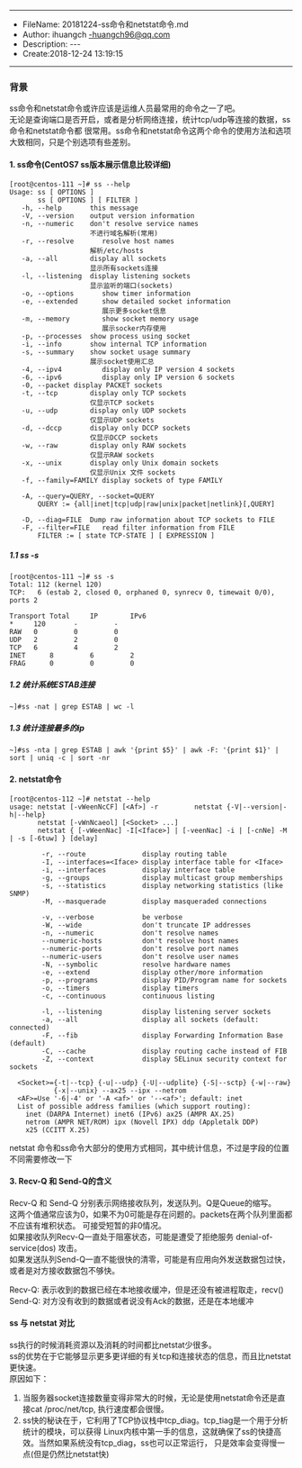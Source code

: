 ___
- FileName: 20181224-ss命令和netstat命令.md
- Author: ihuangch -huangch96@qq.com
- Description: ---
- Create:2018-12-24 13:19:15
___

### 背景
ss命令和netstat命令或许应该是运维人员最常用的命令之一了吧。  
无论是查询端口是否开启，或者是分析网络连接，统计tcp/udp等连接的数据，ss命令和netstat命令都
很常用。ss命令和netstat命令这两个命令的使用方法和选项大致相同，只是个别选项有些差别。

#### 1. ss命令(CentOS7 ss版本展示信息比较详细)
```
[root@centos-111 ~]# ss --help
Usage: ss [ OPTIONS ]
       ss [ OPTIONS ] [ FILTER ]
   -h, --help		this message
   -V, --version	output version information
   -n, --numeric	don't resolve service names
					不进行域名解析(常用)
   -r, --resolve       resolve host names
					解析/etc/hosts
   -a, --all		display all sockets
					显示所有sockets连接
   -l, --listening	display listening sockets
   					显示监听的端口(sockets)
   -o, --options       show timer information
   -e, --extended      show detailed socket information
   					   展示更多socket信息
   -m, --memory        show socket memory usage
   					   展示socker内存使用
   -p, --processes	show process using socket
   -i, --info		show internal TCP information
   -s, --summary	show socket usage summary
					展示socket使用汇总
   -4, --ipv4          display only IP version 4 sockets
   -6, --ipv6          display only IP version 6 sockets
   -0, --packet	display PACKET sockets
   -t, --tcp		display only TCP sockets
   					仅显示TCP sockets
   -u, --udp		display only UDP sockets
   					仅显示UDP sockets
   -d, --dccp		display only DCCP sockets
   					仅显示DCCP sockets
   -w, --raw		display only RAW sockets
   					仅显示RAW sockets
   -x, --unix		display only Unix domain sockets
   					仅显示Unix 文件 sockets
   -f, --family=FAMILY display sockets of type FAMILY

   -A, --query=QUERY, --socket=QUERY
       QUERY := {all|inet|tcp|udp|raw|unix|packet|netlink}[,QUERY]

   -D, --diag=FILE	Dump raw information about TCP sockets to FILE
   -F, --filter=FILE   read filter information from FILE
       FILTER := [ state TCP-STATE ] [ EXPRESSION ]
```

##### 1.1 ss -s 
```
[root@centos-111 ~]# ss -s
Total: 112 (kernel 120)
TCP:   6 (estab 2, closed 0, orphaned 0, synrecv 0, timewait 0/0), ports 2

Transport Total     IP        IPv6
*	  120       -         -        
RAW	  0         0         0        
UDP	  2         2         0        
TCP	  6         4         2        
INET	  8         6         2        
FRAG	  0         0         0        

```

##### 1.2 统计系统ESTAB连接
```
~]#ss -nat | grep ESTAB | wc -l

```

##### 1.3 统计连接最多的ip
```
~]#ss -nta | grep ESTAB | awk '{print $5}' | awk -F: '{print $1}' | sort | uniq -c | sort -nr
```


#### 2. netstat命令
```
[root@centos-112 ~]# netstat --help
usage: netstat [-vWeenNcCF] [<Af>] -r         netstat {-V|--version|-h|--help}
       netstat [-vWnNcaeol] [<Socket> ...]
       netstat { [-vWeenNac] -I[<Iface>] | [-veenNac] -i | [-cnNe] -M | -s [-6tuw] } [delay]

        -r, --route              display routing table
        -I, --interfaces=<Iface> display interface table for <Iface>
        -i, --interfaces         display interface table
        -g, --groups             display multicast group memberships
        -s, --statistics         display networking statistics (like SNMP)
        -M, --masquerade         display masqueraded connections

        -v, --verbose            be verbose
        -W, --wide               don't truncate IP addresses
        -n, --numeric            don't resolve names
        --numeric-hosts          don't resolve host names
        --numeric-ports          don't resolve port names
        --numeric-users          don't resolve user names
        -N, --symbolic           resolve hardware names
        -e, --extend             display other/more information
        -p, --programs           display PID/Program name for sockets
        -o, --timers             display timers
        -c, --continuous         continuous listing

        -l, --listening          display listening server sockets
        -a, --all                display all sockets (default: connected)
        -F, --fib                display Forwarding Information Base (default)
        -C, --cache              display routing cache instead of FIB
        -Z, --context            display SELinux security context for sockets

  <Socket>={-t|--tcp} {-u|--udp} {-U|--udplite} {-S|--sctp} {-w|--raw}
           {-x|--unix} --ax25 --ipx --netrom
  <AF>=Use '-6|-4' or '-A <af>' or '--<af>'; default: inet
  List of possible address families (which support routing):
    inet (DARPA Internet) inet6 (IPv6) ax25 (AMPR AX.25) 
    netrom (AMPR NET/ROM) ipx (Novell IPX) ddp (Appletalk DDP) 
    x25 (CCITT X.25) 

```
netstat 命令和ss命令大部分的使用方式相同，其中统计信息，不过是字段的位置不同需要修改一下


#### 3. Recv-Q 和 Send-Q的含义
Recv-Q 和 Send-Q 分别表示网络接收队列，发送队列。Q是Queue的缩写。  
这两个值通常应该为0，如果不为0可能是存在问题的。packets在两个队列里面都不应该有堆积状态。
可接受短暂的非0情况。  
如果接收队列Recv-Q一直处于阻塞状态，可能是遭受了拒绝服务 denial-of-service(dos) 攻击。  
如果发送队列Send-Q一直不能很快的清零，可能是有应用向外发送数据包过快，或者是对方接收数据包不够快。  

Recv-Q: 表示收到的数据已经在本地接收缓冲，但是还没有被进程取走，recv()
Send-Q: 对方没有收到的数据或者说没有Ack的数据，还是在本地缓冲


#### ss 与 netstat 对比
ss执行的时候消耗资源以及消耗的时间都比netstat少很多。  
ss的优势在于它能够显示更多更详细的有关tcp和连接状态的信息，而且比netstat更快速。  
原因如下：  
1. 当服务器socket连接数量变得非常大的时候，无论是使用netstat命令还是直接cat /proc/net/tcp,
执行速度都会很慢。
2. ss快的秘诀在于，它利用了TCP协议栈中tcp_diag。tcp_tiag是一个用于分析统计的模块，可以获得
Linux内核中第一手的信息，这就确保了ss的快捷高效。当然如果系统没有tcp_diag，ss也可以正常运行，
只是效率会变得慢一点(但是仍然比netstat快)


